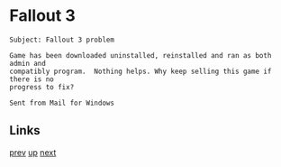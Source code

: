 # Fallout 3

    Subject: Fallout 3 problem

    Game has been downloaded uninstalled, reinstalled and ran as both admin and
    compatibly program.  Nothing helps. Why keep selling this game if there is no
    progress to fix?

    Sent from Mail for Windows

## Links

[prev](2021-10-14.md) [up](../) [next](../2022/2022-02-01.md)
